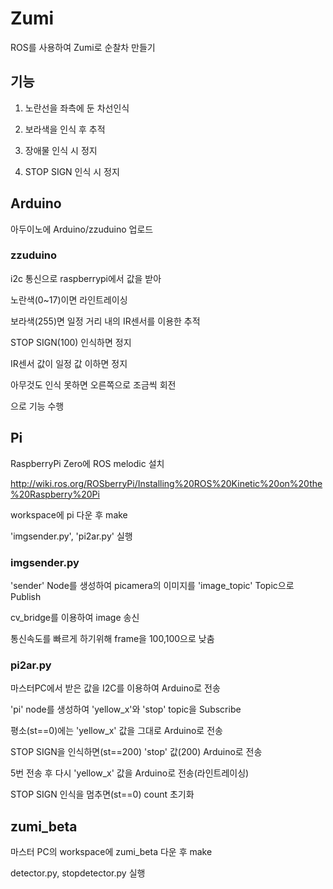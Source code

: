 # Zumi

ROS를 사용하여 Zumi로 순찰차 만들기

## 기능

1. 노란선을 좌측에 둔 차선인식

2. 보라색을 인식 후 추적

3. 장애물 인식 시 정지

4. STOP SIGN 인식 시 정지

## Arduino

아두이노에 Arduino/zzuduino 업로드

### zzuduino

i2c 통신으로 raspberrypi에서 값을 받아

노란색(0~17)이면 라인트레이싱

보라색(255)면 일정 거리 내의 IR센서를 이용한 추적

STOP SIGN(100) 인식하면 정지

IR센서 값이 일정 값 이하면 정지

아무것도 인식 못하면 오른쪽으로 조금씩 회전

으로 기능 수행

## Pi 

RaspberryPi Zero에 ROS melodic 설치

http://wiki.ros.org/ROSberryPi/Installing%20ROS%20Kinetic%20on%20the%20Raspberry%20Pi

workspace에 pi 다운 후 make

'imgsender.py', 'pi2ar.py' 실행

### imgsender.py

'sender' Node를 생성하여 picamera의 이미지를 'image_topic' Topic으로 Publish

cv_bridge를 이용하여 image 송신

통신속도를 빠르게 하기위해 frame을 100,100으로 낮춤

### pi2ar.py

마스터PC에서 받은 값을 I2C를 이용하여 Arduino로 전송

'pi' node를 생성하여 'yellow_x'와 'stop' topic을 Subscribe

평소(st==0)에는 'yellow_x' 값을 그대로 Arduino로 전송

STOP SIGN을 인식하면(st==200) 'stop' 값(200) Arduino로 전송

5번 전송 후 다시 'yellow_x' 값을 Arduino로 전송(라인트레이싱)

STOP SIGN 인식을 멈추면(st==0) count 초기화

## zumi_beta

마스터 PC의 workspace에 zumi_beta 다운 후 make

detector.py, stopdetector.py 실행
